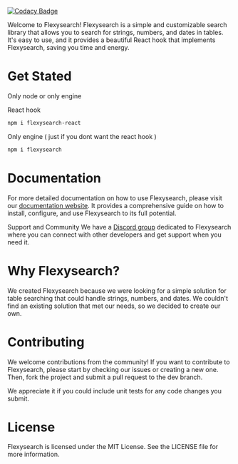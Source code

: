 [![Codacy Badge](https://app.codacy.com/project/badge/Grade/7763543ba12e46f8860743354278f206)](https://www.codacy.com/gh/AlexcastroDev/flexysearch/dashboard?utm_source=github.com&amp;utm_medium=referral&amp;utm_content=AlexcastroDev/flexysearch&amp;utm_campaign=Badge_Grade)

Welcome to Flexysearch! Flexysearch is a simple and customizable search library that allows you to search for strings, numbers, and dates in tables. It's easy to use, and it provides a beautiful React hook that implements Flexysearch, saving you time and energy.

# Get Stated

Only node or only engine

React hook

```bash
npm i flexysearch-react
```

Only engine ( just if you dont want the react hook )

```bash
npm i flexysearch
```

# Documentation
For more detailed documentation on how to use Flexysearch, please visit our <a target="_blank" href="https://alexcastrodev.github.io/flexysearch">documentation website</a>. It provides a comprehensive guide on how to install, configure, and use Flexysearch to its full potential.

Support and Community
We have a <a href="https://discord.gg/t3vYGUuK6P">Discord group</a> dedicated to Flexysearch where you can connect with other developers and get support when you need it.


# Why Flexysearch?

We created Flexysearch because we were looking for a simple solution for table searching that could handle strings, numbers, and dates. We couldn't find an existing solution that met our needs, so we decided to create our own.

# Contributing
We welcome contributions from the community! If you want to contribute to Flexysearch, please start by checking our issues or creating a new one. Then, fork the project and submit a pull request to the dev branch.

We appreciate it if you could include unit tests for any code changes you submit.

# License

Flexysearch is licensed under the MIT License. See the LICENSE file for more information.
